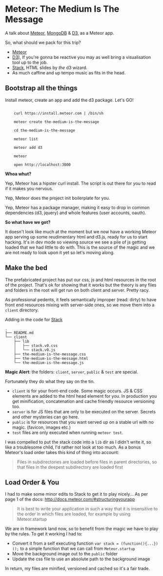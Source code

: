 Meteor: The Medium Is The Message
=================================

A talk about [Meteor][], [MongoDB][] & [D3][], as a Meteor app. 

So, what should we pack for this trip?

- [Meteor][]
- [D3][]], If you're gonna be reactive you may as well bring a visualisation tool up to the job.
- [Stack][], HTML slides by _the_ d3 wizard.
- As much caffine and up tempo music as fits in the head.

Bootstrap all the things
------------------------

Install meteor, create an app and add the d3 package. Let's GO!

```shell

	curl https://install.meteor.com | /bin/sh

	meteor create the-medium-is-the-message

	cd the-medium-is-the-message

	meteor list

	meteor add d3

	meteor

	open http://localhost:3000

```

__Whoa whut?__

Yep, Meteor has a hipster curl install. The script is out there for you to read if it makes you nervous.

Yep, Meteor does the project init boilerplate for you.

Yep, Meteor has a package manager, making it easy to drop in common dependencies (d3, jquery) and whole features (user accounts, oauth).

__So what have we got?__

It doesn't look like much at the moment but we now have a working Meteor app 
serving up some reudimentary html and d3.js, ready for us to start hacking. 
It's in dev mode so viewing source we see a pile of js getting loaded that we
had little to do with. This is the source of the magic and we are not ready to 
look upon it yet so let's moving along.

Make the bed
------------

The prefabricated project has put our css, js and html resources in the root of 
the project. That's ok for showing that it works but the theory is any files and 
folders in the root will get run on both client and server. Pretty racy.

As professional pedents, it feels semantically improper (read: dirty) to have 
front end resources mixing with server-side ones, so we move them into a 
`client` directory.

Adding in the code for [Stack][]

```shell
.
├── README.md
└── client
    ├── lib
    │   ├── stack.v0.css
    │   └── stack.v0.js
    ├── the-medium-is-the-message.css
    ├── the-medium-is-the-message.html
    └── the-medium-is-the-message.js

```

**Magic Alert**: the folders: `client`, `server`, `public` & `test` are special.

Fortunately they do what they say on the tin. 
- `client` is for your front-end code. Some magic occurs. JS & CSS elements are added to the html head element for you. In production you get minification, concatenation and cache friendly resource versioning too.
- `server` is for JS files that are only to be executed on the server. Secrets and other mysteries can go here.
- `public` is for resources that you want served up on a stable url with no magic. (favicon, images etc.)
- `test` files are only executed when running `meteor test`.

I was compelled to put the stack code into a `lib` dir as I didn't write it, so
like a troublesome child, I'd rather not look at too much. 
As a bonus Meteor's load order takes this kind of thing into account:

> Files in subdirectories are loaded before files in parent directories, so that files in the deepest subdirectory are loaded first

Load Order & You
----------------

I had to make some minor edits to Stack to get it to play nicely... As per page
1 of the docs: http://docs.meteor.com/#structuringyourapp

> It is best to write your application in such a way that it is insensitive to the order in which files are loaded, for example by using Meteor.startup

We are in framework land now, so to benefit from the magic we have to play by 
the rules. To get it working I had to:

- Convert it from a self executing function `var stack = (function(){...})();` to a simple function that we can call from `Meteor.startup`
- Move the background image out to the `public` folder
- Update the css file to use an absolute path to the background image

In return, my files are minified, versioned and cached so it's a fair trade.


[Meteor]: http://meteor.com/
[MongoDB]: http://www.mongodb.org/
[D3]: http://d3js.org/
[Stack]: http://mbostock.github.com/stack/
